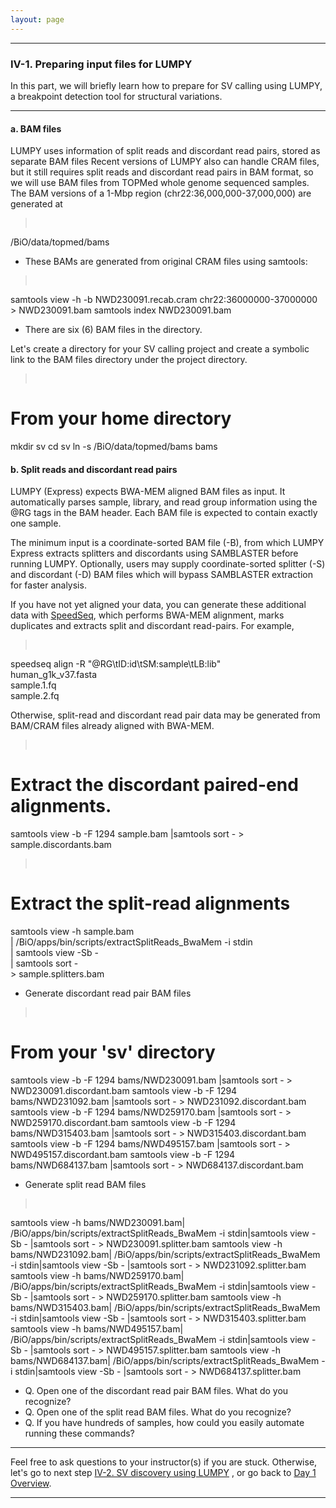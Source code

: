 ```yaml
---
layout: page
---
```


---

### IV-1.  Preparing input files for LUMPY

In this part, we will briefly learn how to prepare for SV calling using 
LUMPY, a breakpoint detection tool for structural variations.

---

#### a. BAM files 

LUMPY uses information of split reads and discordant read pairs, stored as separate BAM files
Recent versions of LUMPY also can handle CRAM files, but it still requires split reads and 
discordant read pairs in BAM format, so we will use BAM files from TOPMed whole genome sequenced
samples. The BAM versions of a 1-Mbp region (chr22:36,000,000-37,000,000) are generated at

> <pre>
/BiO/data/topmed/bams</pre>

- These BAMs are generated from original CRAM files using samtools:

> <pre>
samtools view -h -b NWD230091.recab.cram chr22:36000000-37000000  > NWD230091.bam
samtools index NWD230091.bam</pre>

- There are six (6) BAM files in the directory. 
 
Let's create a directory for your SV calling project and create a symbolic link 
to the BAM files directory under the project directory.

> <pre>
# From your home directory
mkdir sv
cd sv
ln -s /BiO/data/topmed/bams bams
</pre>


#### b. Split reads and discordant read pairs

LUMPY (Express) expects BWA-MEM aligned BAM files as input.
It automatically parses sample, library, and read group information using the @RG
tags in the BAM header.
Each BAM file is expected to contain exactly one sample.

The minimum input is a coordinate-sorted BAM file (-B), from which LUMPY Express
extracts splitters and discordants using SAMBLASTER before running LUMPY.
Optionally, users may supply coordinate-sorted splitter (-S) and discordant (-D)
BAM files which will bypass SAMBLASTER extraction for faster analysis.

If you have not yet aligned your data, you can generate these additional data 
with [SpeedSeq](https://github.com/cc2qe/speedseq), which
performs BWA-MEM alignment, marks duplicates and extracts split and discordant
read-pairs. For example, 

> <pre>
speedseq align -R "@RG\tID:id\tSM:sample\tLB:lib" \
    human_g1k_v37.fasta \
    sample.1.fq \
    sample.2.fq </pre>

Otherwise, split-read and discordant read pair data may be generated from BAM/CRAM files 
already aligned with BWA-MEM.

> <pre>
# Extract the discordant paired-end alignments.
samtools view -b -F 1294 sample.bam |samtools sort - > sample.discordants.bam </pre>

> <pre>
# Extract the split-read alignments
samtools view -h sample.bam \
    | /BiO/apps/bin/scripts/extractSplitReads_BwaMem -i stdin \
    | samtools view -Sb - \
    | samtools sort -  \
	> sample.splitters.bam
</pre>

- Generate discordant read pair BAM files
> <pre>
# From your 'sv' directory
samtools view -b -F 1294 bams/NWD230091.bam |samtools sort - > NWD230091.discordant.bam
samtools view -b -F 1294 bams/NWD231092.bam |samtools sort - > NWD231092.discordant.bam
samtools view -b -F 1294 bams/NWD259170.bam |samtools sort - > NWD259170.discordant.bam
samtools view -b -F 1294 bams/NWD315403.bam |samtools sort - > NWD315403.discordant.bam
samtools view -b -F 1294 bams/NWD495157.bam |samtools sort - > NWD495157.discordant.bam
samtools view -b -F 1294 bams/NWD684137.bam |samtools sort - > NWD684137.discordant.bam </pre>

- Generate split read BAM files
> <pre>
samtools view -h bams/NWD230091.bam| /BiO/apps/bin/scripts/extractSplitReads_BwaMem -i stdin|samtools view -Sb - |samtools sort - > NWD230091.splitter.bam
samtools view -h bams/NWD231092.bam| /BiO/apps/bin/scripts/extractSplitReads_BwaMem -i stdin|samtools view -Sb - |samtools sort - > NWD231092.splitter.bam
samtools view -h bams/NWD259170.bam| /BiO/apps/bin/scripts/extractSplitReads_BwaMem -i stdin|samtools view -Sb - |samtools sort - > NWD259170.splitter.bam
samtools view -h bams/NWD315403.bam| /BiO/apps/bin/scripts/extractSplitReads_BwaMem -i stdin|samtools view -Sb - |samtools sort - > NWD315403.splitter.bam
samtools view -h bams/NWD495157.bam| /BiO/apps/bin/scripts/extractSplitReads_BwaMem -i stdin|samtools view -Sb - |samtools sort - > NWD495157.splitter.bam
samtools view -h bams/NWD684137.bam| /BiO/apps/bin/scripts/extractSplitReads_BwaMem -i stdin|samtools view -Sb - |samtools sort - > NWD684137.splitter.bam</pre>

* Q. Open one of the discordant read pair BAM files. What do you recognize?
* Q. Open one of the split read BAM files. What do you recognize?
* Q. If you have hundreds of samples, how could you easily automate running these commands?

---

Feel free to ask questions to your instructor(s) if you are stuck. 
Otherwise, let's go to next step 
[IV-2. SV discovery using LUMPY](../class-material/day1-lumpy)
, or go back to [Day 1 Overview](../day1).

---
